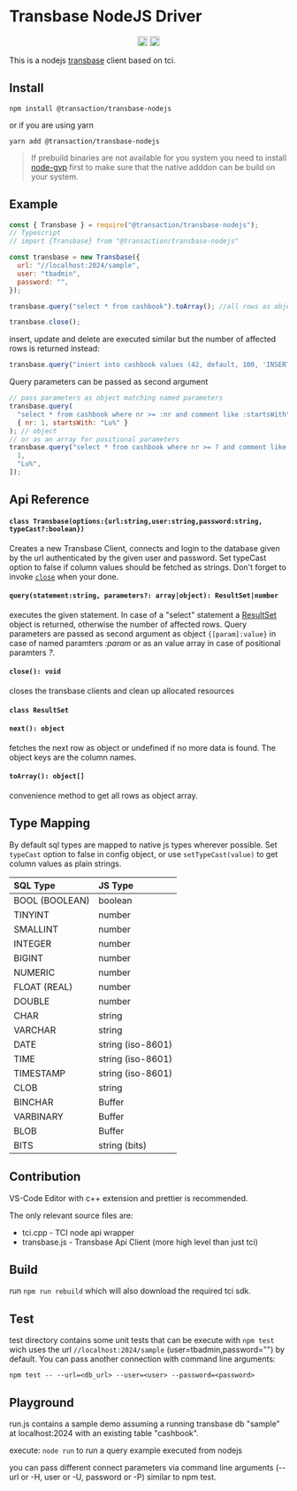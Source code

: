 # Transbase NodeJS Driver

<p align="center">
    <a href="https://badge.fury.io/js/%40transaction%2Ftransbase-nodejs"><img src="https://badge.fury.io/js/%40transaction%2Ftransbase-nodejs.svg" alt="npm version" height="18"></a>
    <a href="https://github.com/TransactionSoftwareGmbH/transbase-nodejs/actions/workflows/test.yml"><img src="https://github.com/TransactionSoftwareGmbH/transbase-nodejs/actions/workflows/test.yml/badge.svg " alt="npm version" height="18"></a>
</p>

This is a nodejs [transbase](https://www.transaction.de/loesungen/transbase-ressourcenoptimierte-hochleistungsdatenbank) client based on tci.

## Install

```
npm install @transaction/transbase-nodejs
```

or if you are using yarn

```
yarn add @transaction/transbase-nodejs
```

> If prebuild binaries are not available for you system you need to install [node-gyp](https://github.com/nodejs/node-gyp/blob/master/README.md) first to make sure that the native adddon can be build on your system.

## Example

```js
const { Transbase } = require("@transaction/transbase-nodejs");
// Typescript
// import {Transbase} from "@transaction/transbase-nodejs"

const transbase = new Transbase({
  url: "//localhost:2024/sample",
  user: "tbadmin",
  password: "",
});

transbase.query("select * from cashbook").toArray(); //all rows as object array

transbase.close();
```

insert, update and delete are executed similar but the number of affected rows is returned instead:

```js
transbase.query("insert into cashbook values (42, default, 100, 'INSERT');"); // = 1
```

Query parameters can be passed as second argument

```js
// pass parameters as object matching named parameters
transbase.query(
  "select * from cashbook where nr >= :nr and comment like :startsWith",
  { nr: 1, startsWith: "Lu%" }
); // object
// or as an array for positional parameters
transbase.query("select * from cashbook where nr >= ? and comment like ?", [
  1,
  "Lu%",
]);
```

## Api Reference

#### `class Transbase(options:{url:string,user:string,password:string, typeCast?:boolean})`

Creates a new Transbase Client, connects and login to the database given by the url authenticated by the given user and password.
Set typeCast option to false if column values should be fetched as strings.
Don't forget to invoke [`close`](#close) when your done.

#### `query(statement:string, parameters?: array|object): ResultSet|number`

executes the given statement. In case of a "select" statement a [ResultSet](#ResultSet) object is returned, otherwise the number of affected rows. Query parameters are passed as second argument as object `{[param]:value}` in case of named paramters _:param_ or
as an value array in case of positional paramters _?_.

#### <a id="#close"></a>`close(): void`

closes the transbase clients and clean up allocated resources

#### <a id="#ResultSet"></a> `class ResultSet`

#### `next(): object`

fetches the next row as object or undefined if no more data is found. The object keys are the column names.

#### `toArray(): object[]`

convenience method to get all rows as object array.

## Type Mapping

By default sql types are mapped to native js types wherever possible.
Set `typeCast` option to false in config object, or use `setTypeCast(value)` to get column values as plain strings.

| SQL Type       | JS Type           |
| :------------- | :---------------- |
| BOOL (BOOLEAN) | boolean           |
| TINYINT        | number            |
| SMALLINT       | number            |
| INTEGER        | number            |
| BIGINT         | number            |
| NUMERIC        | number            |
| FLOAT (REAL)   | number            |
| DOUBLE         | number            |
| CHAR           | string            |
| VARCHAR        | string            |
| DATE           | string (iso-8601) |
| TIME           | string (iso-8601) |
| TIMESTAMP      | string (iso-8601) |
| CLOB           | string            |
| BINCHAR        | Buffer            |
| VARBINARY      | Buffer            |
| BLOB           | Buffer            |
| BITS           | string (bits)     |

## Contribution

VS-Code Editor with c++ extension and prettier is recommended.

The only relevant source files are:

- tci.cpp - TCI node api wrapper
- transbase.js - Transbase Api Client (more high level than just tci)

## Build

run `npm run rebuild` which will also download the required tci sdk.

## Test

test directory contains some unit tests that can be execute with
`npm test`
wich uses the url `//localhost:2024/sample` (user=tbadmin,password="") by default.
You can pass another connection with command line arguments:

```
npm test -- --url=<db_url> --user=<user> --password=<password>
```

## Playground

run.js contains a sample demo assuming a running transbase db "sample" at localhost:2024 with an existing table "cashbook".

execute:
`node run` to run a query example executed from nodejs

you can pass different connect parameters via command line arguments (--url or -H, user or -U, password or -P) similar to npm test.

